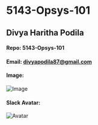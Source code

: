 # 5143-Opsys-101
## Divya Haritha Podila
#### Repo: 5143-Opsys-101
#### Email: divyapodila87@gmail.com
#### Image: 
![Image](https://github.com/divyapodila/5143-Opsys-101/blob/main/Divya_00.jpg)
#### Slack Avatar:
![Avatar](https://github.com/divyapodila/5143-Opsys-101/blob/main/Divya_01.jpg)
